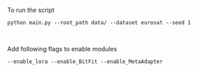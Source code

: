 To run the script
```
python main.py --root_path data/ --dataset eurosat --seed 1
```

<br>

Add following flags to enable modules
```
--enable_lora --enable_BitFit --enable_MetaAdapter
```






